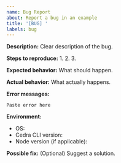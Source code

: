 ```yaml
---
name: Bug Report
about: Report a bug in an example
title: '[BUG] '
labels: bug
---
```


**Description:**
Clear description of the bug.

**Steps to reproduce:**
1. 
2. 
3. 

**Expected behavior:**
What should happen.

**Actual behavior:**
What actually happens.

**Error messages:**
```
Paste error here
```

**Environment:**
- OS: 
- Cedra CLI version: 
- Node version (if applicable): 

**Possible fix:**
(Optional) Suggest a solution.


